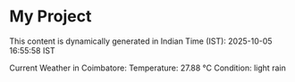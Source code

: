 # My Project

This content is dynamically generated in Indian Time (IST): 2025-10-05 16:55:58 IST


Current Weather in Coimbatore:
Temperature: 27.88 °C
Condition: light rain
